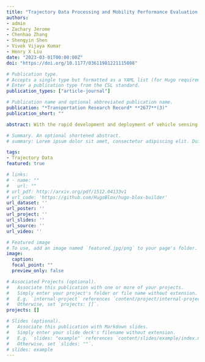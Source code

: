 ```yaml
---
title: "Trajectory Data Processing and Mobility Performance Evaluation for Urban Traffic Networks"
authors:
- admin
- Zachary Jerome
- Chenhao Zhang
- Shengyin Shen
- Vivek Vijaya Kumar
- Henry X Liu
date: "2023-03-01T00:00:00Z"
doi: "https://doi.org/10.1177/03611981221115088"

# Publication type.
# Accepts a single type but formatted as a YAML list (for Hugo requirements).
# Enter a publication type from the CSL standard.
publication_types: ["article-journal"]

# Publication name and optional abbreviated publication name.
publication: "*Transportation Research Record* **2677**(3)"
publication_short: ""

abstract: With the rapid development and deployment of vehicle sensing and communication technology, vehicle trajectory data is becoming increasingly available for urban traffic network applications. However, it is difficult to use raw trajectory data points generated from global navigation satellite system (GNSS) coordinates without matching them to traffic networks. Real-world trajectory data is also prone to noise and errors. This paper proposes a trajectory data processing pipeline to serve different urban traffic network applications. The steps of the pipeline include matching the trajectory points to a well defined network representation, splitting them into different movements, and extracting distance information from their GNSS coordinates. Smoothing and filtering algorithms also reduce the influence of noise and errors. Based on the processed trajectory data, this paper also proposes algorithms for calculating different mobility performance indices including vehicle delay, number of stops, space-mean speed, and coordination measurements. These performance indices provide comprehensive evaluations of urban traffic network from different perspectives. Our case study uses real-world trajectory data collected from the Ann Arbor Connected Vehicle Test Environment. Different mobility performance indices are calculated and visualized. The proposed methods and algorithms are efficient, robust, and scalable, and could be applied to large-scale urban traffic networks.

# Summary. An optional shortened abstract.
# summary: Lorem ipsum dolor sit amet, consectetur adipiscing elit. Duis posuere tellus ac convallis placerat. Proin tincidunt magna sed ex sollicitudin condimentum.

tags:
- Trajectory Data
featured: true

# links:
# - name: ""
#   url: ""
# url_pdf: http://arxiv.org/pdf/1512.04133v1
# url_code: 'https://github.com/HugoBlox/hugo-blox-builder'
url_dataset: ''
url_poster: ''
url_project: ''
url_slides: ''
url_source: ''
url_video: ''

# Featured image
# To use, add an image named `featured.jpg/png` to your page's folder. 
image:
  caption: 
  focal_point: ""
  preview_only: false

# Associated Projects (optional).
#   Associate this publication with one or more of your projects.
#   Simply enter your project's folder or file name without extension.
#   E.g. `internal-project` references `content/project/internal-project/index.md`.
#   Otherwise, set `projects: []`.
projects: []

# Slides (optional).
#   Associate this publication with Markdown slides.
#   Simply enter your slide deck's filename without extension.
#   E.g. `slides: "example"` references `content/slides/example/index.md`.
#   Otherwise, set `slides: ""`.
# slides: example
---
```


<!-- {{% callout note %}}
Click the *Cite* button above to demo the feature to enable visitors to import publication metadata into their reference management software.
{{% /callout %}} -->

<!-- {{% callout note %}}
Create your slides in Markdown - click the *Slides* button to check out the example.
{{% /callout %}} -->

<!-- Add the publication's **full text** or **supplementary notes** here. You can use rich formatting such as including [code, math, and images](https://docs.hugoblox.com/content/writing-markdown-latex/). -->
